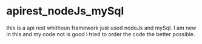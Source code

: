 # apirest_nodeJs_mySql
this is a api rest whithoun framework just used nodeJs and mySql.
I am new in this and my code not is good i tried to order the code the better possible.

